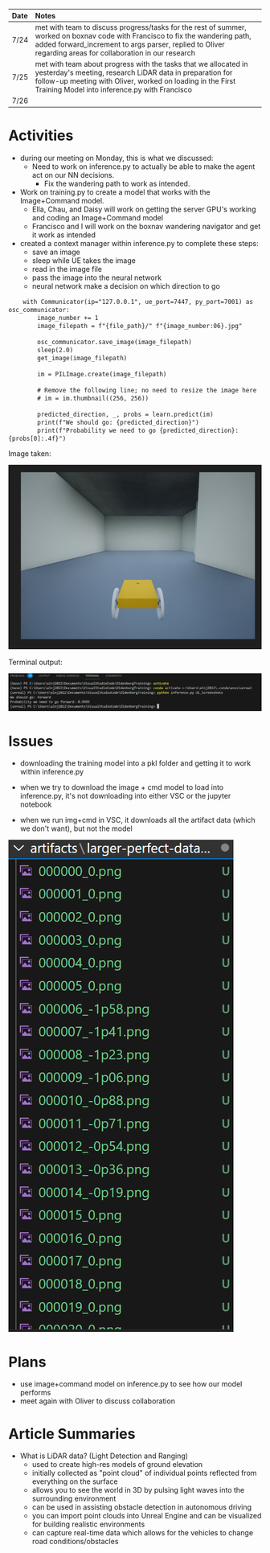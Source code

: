 | Date   | Notes
| :----- | :-------------------------------
|7/24 | met with team to discuss progress/tasks for the rest of summer, worked on boxnav code with Francisco to fix the wandering path, added forward_increment to args parser, replied to Oliver regarding areas for collaboration in our research
|7/25 | met with team about progress with the tasks that we allocated in yesterday's meeting, research LiDAR data in preparation for follow-up meeting with Oliver, worked on loading in the First Training Model into inference.py with Francisco 
|7/26 | 

# Activities

- during our meeting on Monday, this is what we discussed: 
    - Need to work on inference.py to actually be able to make the agent act on our NN decisions.
        - Fix the wandering path to work as intended.
- Work on training.py to create a model that works with the Image+Command model.
    - Ella, Chau, and Daisy will work on getting the server GPU's working and coding an Image+Command model
    - Francisco and I will work on the boxnav wandering navigator and get it work as intended
- created a context manager within inference.py to complete these steps:
    - save an image
    - sleep while UE takes the image
    - read in the image file
    - pass the image into the neural network
    - neural network make a decision on which direction to go
```
    with Communicator(ip="127.0.0.1", ue_port=7447, py_port=7001) as osc_communicator:
        image_number += 1
        image_filepath = f"{file_path}/" f"{image_number:06}.jpg"

        osc_communicator.save_image(image_filepath)
        sleep(2.0)
        get_image(image_filepath)

        im = PILImage.create(image_filepath)

        # Remove the following line; no need to resize the image here
        # im = im.thumbnail((256, 256))

        predicted_direction, _, probs = learn.predict(im)
        print(f"We should go: {predicted_direction}")
        print(f"Probability we need to go {predicted_direction}: {probs[0]:.4f}")
```

Image taken:

![Image Capture](/assets/2023-07-31/imagetaken.png)

Terminal output:

![Terminal Probability](/assets/2023-07-31/terminal.png)

# Issues
- downloading the training model into a pkl folder and getting it to work within inference.py

- when we try to download the image + cmd model to load into inference.py, it's not downloading into either VSC or the jupyter notebook

- when we run img+cmd in VSC, it downloads all the artifact data (which we don't want), but not the model

![Downloading images](/assets/2023-07-31/downloadartifact.png)

# Plans
- use image+command model on inference.py to see how our model performs
- meet again with Oliver to discuss collaboration


# Article Summaries

- What is LiDAR data? (Light Detection and Ranging)
    - used to create high-res models of ground elevation 
    - initially collected as "point cloud" of individual points reflected from everything on the surface
    - allows you to see the world in 3D by pulsing light waves into the surrounding environment 
    - can be used in assisting obstacle detection in autonomous driving
    - you can import point clouds into Unreal Engine and can be visualized for building realistic environments 
    - can capture real-time data which allows for the vehicles to change road conditions/obstacles

